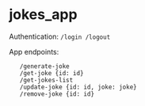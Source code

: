 # jokes_app

Authentication:
```/login /logout```

App endpoints: 
```
   /generate-joke 
   /get-joke {id: id}
   /get-jokes-list 
   /update-joke {id: id, joke: joke}
   /remove-joke {id: id}
```
